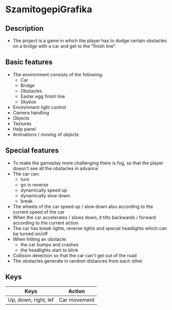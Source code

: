 # SzamitogepiGrafika
## Description
- The project is a game in which the player has to dodge certain obstacles on a bridge with a car and get to the "finish line".

## Basic features
- The environment consists of the following:
  - Car
  - Bridge
  - Obstacles
  - Easter egg finish line
  - Skybox
- Environment light control
- Camera handling
- Objects
- Textures
- Help panel
- Animations / moving of objects

## Special features
- To make the gameplay more challenging there is fog, so that the player doesn't see all the obstacles in advance
- The car can:
  - turn
  - go in reverse
  - dynamically speed up
  - dynamically slow down
  - break
- The wheels of the car speed up / slow down also according to the current speed of the car
- When the car accelerates / slows down, it tilts backwards / forward according to the current action
- The car has break lights, reverse lights and special headlights which can be turned on/off
- When hitting an obstacle:
  - the car bumps and crashes
  - the headlights start to blink
- Collision detection so that the car can't get out of the road
- The obstacles generate in random distances from each other

## Keys
| Keys  | Action |
| ------------- | ------------- |
| Up, down, right, lef  | Car movement  |
